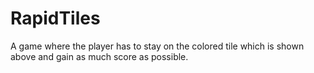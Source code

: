 # RapidTiles
A game where the player has to stay on the colored tile which is shown above and gain as much score as possible.

